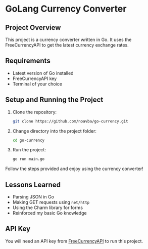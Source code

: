 # GoLang Currency Converter

## Project Overview

This project is a currency converter written in Go. It uses the FreeCurrencyAPI to get the latest currency exchange rates.

## Requirements

- Latest version of Go installed
- FreeCurrencyAPI key
- Terminal of your choice
## Setup and Running the Project

1. Clone the repository:
    ```sh
    git clone https://github.com/noavba/go-currency.git
    ```
2. Change directory into the project folder:
    ```sh
    cd go-currency
    ```
3. Run the project:
    ```sh
    go run main.go
    ```

Follow the steps provided and enjoy using the currency converter!

## Lessons Learned

- Parsing JSON in Go
- Making GET requests using `net/http`
- Using the Charm library for forms
- Reinforced my basic Go knowledge
## API Key

You will need an API key from [FreeCurrencyAPI](https://freecurrencyapi.com/) to run this project.
